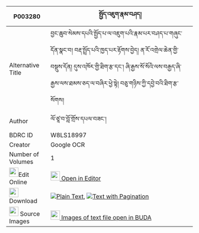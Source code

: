 |P003280|སྤྱོད་འཇུག་རྣམ་བཤད། 
| --- | --- 
|Alternative Title |བྱང་ཆུབ་སེམས་དཔའི་སྤྱོད་པ་ལ་འཇུག་པའི་རྣམ་པར་བཤད་པ་གཞུང་དོན་སྣང་བ། བརྡ་སྤྲོད་པའི་ཁྱད་པར་རྟོགས་བྱེད། ན་རོ་འགྲེལ་ཆེན་གྱི་བསྡུས་དོན། དུས་འཁོར་གྱི་ཐིག་རྩ་དང་། ཞི་རྒྱས་སོ་སོའི་ལས་བརྒྱད་ཞི་རྒྱས་ལས་ཐམས་ཅད་ལ་བཞིར་ཕྱེ་སྟེ། བཅུ་གཉིས་ཀྱི་དབྱེ་བའི་ཐིག་རྩ་སོགས།
|Author| ལོ་ཙཱ་བ་བློ་གྲོས་དཔལ་བཟང་།
|BDRC ID | W8LS18997
|Creator | Google OCR
|Number of Volumes| 1
|<img width="25" src="https://img.icons8.com/color/25/000000/edit-property.png">Edit Online| [<img width="25" src="https://avatars.githubusercontent.com/u/45091458?s=200&v=4"> Open in Editor](http://editor.openpecha.org/P003280)
|<img width="25" src="https://img.icons8.com/fluent/48/000000/download-2.png"/>  Download | [![](https://img.icons8.com/color/20/000000/txt.png)Plain Text](https://github.com/Openpecha/P003280/releases/download/v1/chonjuk_namshe_plain_P003280.zip), [![](https://img.icons8.com/color/20/000000/txt.png)Text with Pagination](https://github.com/Openpecha/P003280/releases/download/v1/chonjuk_namshe_pages_P003280.zip)
|<img width="25" src="https://img.icons8.com/plasticine/100/000000/pictures-folder.png"/>  Source Images | [<img width="25" src="https://library.bdrc.io/icons/BUDA-small.svg"> Images of text file open in BUDA](https://library.bdrc.io/show/bdr:W8LS18997)